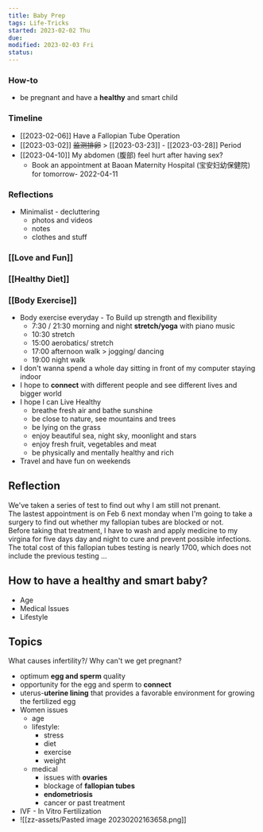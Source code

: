 ```yaml
---
title: Baby Prep
tags: Life-Tricks  
started: 2023-02-02 Thu
due: 
modified: 2023-02-03 Fri
status: 
---
```

### How-to
- be pregnant and have a **healthy** and smart child
### Timeline
- [[2023-02-06]] Have a Fallopian Tube Operation
- [[2023-03-02]] ~~监测排卵~~ > [[2023-03-23]] - [[2023-03-28]] Period
- [[2023-04-10]] My abdomen (腹部) feel hurt after having sex?
	- Book an appointment at Baoan Maternity Hospital (宝安妇幼保健院) for tomorrow- 2022-04-11
### Reflections
- Minimalist - decluttering
	- photos and videos
	- notes
	- clothes and stuff
### [[Love and Fun]]
### [[Healthy Diet]]
### [[Body Exercise]]
- Body exercise everyday - To Build up strength and flexibility 
	- 7:30 / 21:30 morning and night **stretch/yoga** with piano music
	- 10:30 stretch
	- 15:00 aerobatics/ stretch
	- 17:00 afternoon walk > jogging/ dancing
	- 19:00 night walk   
- I don't wanna spend a whole day sitting in front of my computer staying indoor
- I hope to **connect** with different people and see different lives and bigger world 
- I hope I can Live Healthy
	- breathe fresh air and bathe sunshine
	- be close to nature, see mountains and trees
	- be lying on the grass
	- enjoy beautiful sea, night sky, moonlight and stars
	- enjoy fresh fruit, vegetables and meat
	- be physically and mentally healthy and rich 
- Travel and have fun on weekends
## Reflection
We've taken a series of test to find out why I am still not prenant.  
The lastest appointment is on Feb 6 next monday when I'm going to take a surgery to find out whether my fallopian tubes are blocked or not.  
Before taking that treatment, I have to wash and apply medicine to my virgina for five days day and night to cure and prevent possible infections.  
The total cost of this fallopian tubes testing is nearly 1700, which does not include the previous testing ...
## How to have a healthy and smart baby?
- Age
- Medical Issues
- Lifestyle
## Topics
What causes infertility?/ Why can't we get pregnant?
- optimum **egg and sperm** quality
- opportunity for the egg and sperm to **connect**
- uterus-**uterine lining** that provides a favorable environment for growing the fertilized egg
- Women issues
	- age
	- lifestyle: 
		- stress
		- diet 
		- exercise
		- weight
	- medical
		- issues with **ovaries**
		- blockage of **fallopian tubes**
		- **endometriosis**
		- cancer or past treatment
- IVF - In Vitro Fertilization
- ![[zz-assets/Pasted image 20230202163658.png]]